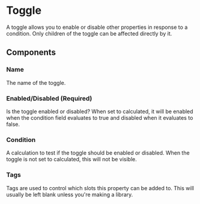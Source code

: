 # Toggle

A toggle allows you to enable or disable other properties in response to a condition. Only children of the toggle can be affected directly by it.

## Components

### Name

The name of the toggle.

### Enabled/Disabled \(Required\)

Is the toggle enabled or disabled? When set to calculated, it will be enabled when the condition field evaluates to true and disabled when it evaluates to false.

### Condition

A calculation to test if the toggle should be enabled or disabled. When the toggle is not set to calculated, this will not be visible.

### Tags

Tags are used to control which slots this property can be added to. This will usually be left blank unless you're making a library.
